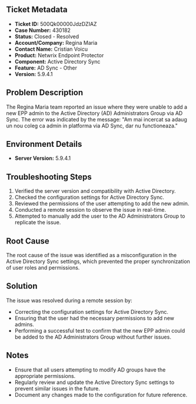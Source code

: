 ## Ticket Metadata
- **Ticket ID:** 500Qk00000JdzDZIAZ
- **Case Number:** 430182
- **Status:** Closed - Resolved
- **Account/Company:** Regina Maria
- **Contact Name:** Cristian Voicu
- **Product:** Netwrix Endpoint Protector
- **Component:** Active Directory Sync
- **Feature:** AD Sync - Other
- **Version:** 5.9.4.1

## Problem Description
The Regina Maria team reported an issue where they were unable to add a new EPP admin to the Active Directory (AD) Administrators Group via AD Sync. The error was indicated by the message: "Am mai incercat sa adaug un nou coleg ca admin in platforma via AD Sync, dar nu functioneaza."

## Environment Details
- **Server Version:** 5.9.4.1

## Troubleshooting Steps
1. Verified the server version and compatibility with Active Directory.
2. Checked the configuration settings for Active Directory Sync.
3. Reviewed the permissions of the user attempting to add the new admin.
4. Conducted a remote session to observe the issue in real-time.
5. Attempted to manually add the user to the AD Administrators Group to replicate the issue.

## Root Cause
The root cause of the issue was identified as a misconfiguration in the Active Directory Sync settings, which prevented the proper synchronization of user roles and permissions.

## Solution
The issue was resolved during a remote session by:
- Correcting the configuration settings for Active Directory Sync.
- Ensuring that the user had the necessary permissions to add new admins.
- Performing a successful test to confirm that the new EPP admin could be added to the AD Administrators Group without further issues.

## Notes
- Ensure that all users attempting to modify AD groups have the appropriate permissions.
- Regularly review and update the Active Directory Sync settings to prevent similar issues in the future.
- Document any changes made to the configuration for future reference.